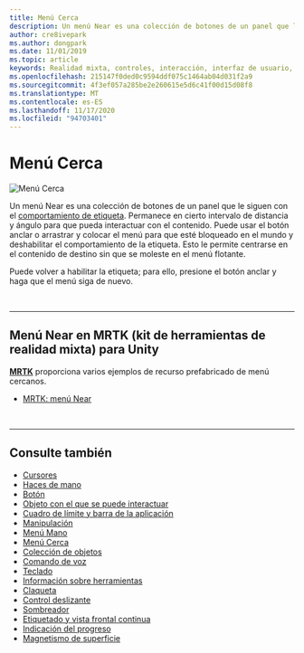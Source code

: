 ```yaml
---
title: Menú Cerca
description: Un menú Near es una colección de botones de un panel que le siguen con el comportamiento de etiqueta.
author: cre8ivepark
ms.author: dongpark
ms.date: 11/01/2019
ms.topic: article
keywords: Realidad mixta, controles, interacción, interfaz de usuario, UX, menú, auriculares de realidad mixta, auriculares de realidad mixta de Windows, auriculares de realidad virtual, HoloLens, MRTK, kit de herramientas de realidad mixta
ms.openlocfilehash: 215147f0ded0c9594ddf075c1464ab04d031f2a9
ms.sourcegitcommit: 4f3ef057a285be2e260615e5d6c41f00d15d08f8
ms.translationtype: MT
ms.contentlocale: es-ES
ms.lasthandoff: 11/17/2020
ms.locfileid: "94703401"
---
```

# <a name="near-menu"></a>Menú Cerca

![Menú Cerca](images/UX_Hero_NearMenu.jpg)

Un menú Near es una colección de botones de un panel que le siguen con el [comportamiento de etiqueta](billboarding-and-tag-along.md#what-is-a-tag-along). Permanece en cierto intervalo de distancia y ángulo para que pueda interactuar con el contenido. Puede usar el botón anclar o arrastrar y colocar el menú para que esté bloqueado en el mundo y deshabilitar el comportamiento de la etiqueta. Esto le permite centrarse en el contenido de destino sin que se moleste en el menú flotante.

Puede volver a habilitar la etiqueta; para ello, presione el botón anclar y haga que el menú siga de nuevo.

<br>

---

## <a name="near-menu-in-mrtk-mixed-reality-toolkit-for-unity"></a>Menú Near en MRTK (kit de herramientas de realidad mixta) para Unity
**[MRTK](https://github.com/Microsoft/MixedRealityToolkit-Unity)** proporciona varios ejemplos de recurso prefabricado de menú cercanos.

* [MRTK: menú Near](https://microsoft.github.io/MixedRealityToolkit-Unity/Documentation/README_NearMenu.html)


<br>

---


## <a name="see-also"></a>Consulte también

* [Cursores](cursors.md)
* [Haces de mano](point-and-commit.md)
* [Botón](button.md)
* [Objeto con el que se puede interactuar](interactable-object.md)
* [Cuadro de límite y barra de la aplicación](app-bar-and-bounding-box.md)
* [Manipulación](direct-manipulation.md)
* [Menú Mano](hand-menu.md)
* [Menú Cerca](near-menu.md)
* [Colección de objetos](object-collection.md)
* [Comando de voz](voice-input.md)
* [Teclado](keyboard.md)
* [Información sobre herramientas](tooltip.md)
* [Claqueta](slate.md)
* [Control deslizante](slider.md)
* [Sombreador](shader.md)
* [Etiquetado y vista frontal continua](billboarding-and-tag-along.md)
* [Indicación del progreso](progress.md)
* [Magnetismo de superficie](surface-magnetism.md)

